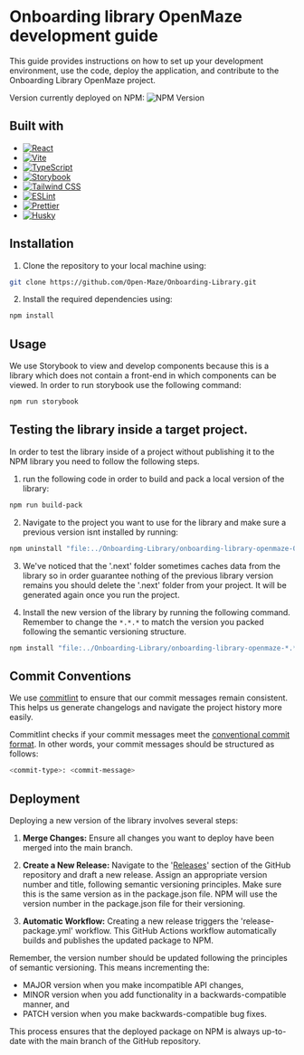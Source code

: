 # Onboarding library OpenMaze development guide

This guide provides instructions on how to set up your development environment, use the code, deploy the application, and contribute to the Onboarding Library OpenMaze project.

Version currently deployed on NPM: ![NPM Version](https://img.shields.io/npm/v/onboarding-library-openmaze)

## Built with

- [![React](https://img.shields.io/badge/React-20232A?style=for-the-badge&logo=react&logoColor=61DAFB)](https://reactjs.org/)
- [![Vite](https://img.shields.io/badge/Vite-646CFF?style=for-the-badge&logo=vite&logoColor=FFD62E)](https://vitejs.dev/)
- [![TypeScript](https://img.shields.io/badge/TypeScript-007ACC?style=for-the-badge&logo=typescript&logoColor=white)](https://www.typescriptlang.org/)
- [![Storybook](https://img.shields.io/badge/Storybook-FF4785?style=for-the-badge&logo=storybook&logoColor=white)](https://storybook.js.org/)
- [![Tailwind CSS](https://img.shields.io/badge/Tailwind_CSS-38B2AC?style=for-the-badge&logo=tailwind-css&logoColor=white)](https://tailwindcss.com/)
- [![ESLint](https://img.shields.io/badge/ESLint-4B32C3?style=for-the-badge&logo=eslint&logoColor=white)](https://eslint.org/)
- [![Prettier](https://img.shields.io/badge/Prettier-F7B93E?style=for-the-badge&logo=prettier&logoColor=white)](https://prettier.io/)
- [![Husky](https://img.shields.io/badge/Husky-4B32C3?style=for-the-badge&logo=github&logoColor=white)](https://typicode.github.io/husky/#/)

## Installation

1. Clone the repository to your local machine using:

```bash
git clone https://github.com/Open-Maze/Onboarding-Library.git
```

2. Install the required dependencies using:

```bash
npm install
```

## Usage

We use Storybook to view and develop components because this is a library which does not contain a front-end in which components can be viewed. In order to run storybook use the following command:

```bash
npm run storybook
```

## Testing the library inside a target project.

In order to test the library inside of a project without publishing it to the NPM library you need to follow the following steps.

1. run the following code in order to build and pack a local version of the library:

```bash
npm run build-pack
```

2. Navigate to the project you want to use for the library and make sure a previous version isnt installed by running:

```bash
npm uninstall "file:../Onboarding-Library/onboarding-library-openmaze-0.4.0.tgz"
```

3. We've noticed that the '.next' folder sometimes caches data from the library so in order guarantee nothing of the previous library version remains you should delete the '.next' folder from your project. It will be generated again once you run the project.

4. Install the new version of the library by running the following command. Remember to change the `*.*.*` to match the version you packed following the semantic versioning structure.

```bash
npm install "file:../Onboarding-Library/onboarding-library-openmaze-*.*.*.tgz"
```

## Commit Conventions

We use [commitlint](https://commitlint.js.org/#/) to ensure that our commit messages remain consistent. This helps us generate changelogs and navigate the project history more easily.

Commitlint checks if your commit messages meet the [conventional commit format](https://www.conventionalcommits.org/en/v1.0.0/). In other words, your commit messages should be structured as follows:

```bash
<commit-type>: <commit-message>
```

## Deployment

Deploying a new version of the library involves several steps:

1. **Merge Changes:** Ensure all changes you want to deploy have been merged into the main branch.

2. **Create a New Release:** Navigate to the '[Releases](https://github.com/Open-Maze/Onboarding-Library/releases)' section of the GitHub repository and draft a new release. Assign an appropriate version number and title, following semantic versioning principles. Make sure this is the same version as in the package.json file. NPM will use the version number in the package.json file for their versioning.

3. **Automatic Workflow:** Creating a new release triggers the 'release-package.yml' workflow. This GitHub Actions workflow automatically builds and publishes the updated package to NPM.

Remember, the version number should be updated following the principles of semantic versioning. This means incrementing the:

- MAJOR version when you make incompatible API changes,
- MINOR version when you add functionality in a backwards-compatible manner, and
- PATCH version when you make backwards-compatible bug fixes.

This process ensures that the deployed package on NPM is always up-to-date with the main branch of the GitHub repository.
